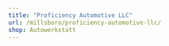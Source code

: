 ```yaml
---
title: "Proficiency Automotive LLC"
url: /millsboro/proficiency-automotive-llc/
shop: Autowerkstatt
---
```

